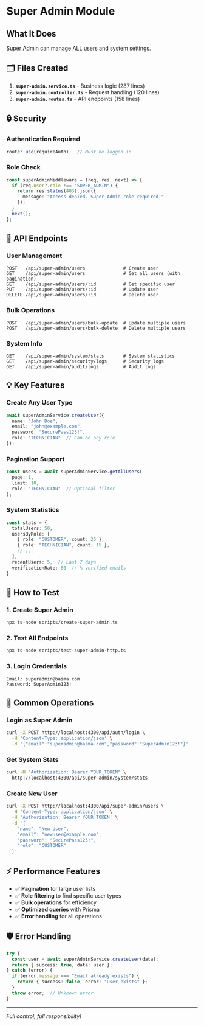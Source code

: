 # Super Admin Module

## What It Does

Super Admin can manage ALL users and system settings.

## 🗂️ Files Created

1. **`super-admin.service.ts`** - Business logic (287 lines)
2. **`super-admin.controller.ts`** - Request handling (120 lines)  
3. **`super-admin.routes.ts`** - API endpoints (158 lines)

## 🔒 Security

### **Authentication Required**
```typescript
router.use(requireAuth);  // Must be logged in
```

### **Role Check**
```typescript
const superAdminMiddleware = (req, res, next) => {
  if (req.user?.role !== "SUPER_ADMIN") {
    return res.status(403).json({
      message: "Access denied. Super Admin role required."
    });
  }
  next();
};
```

## 📡 API Endpoints

### **User Management**
```
POST   /api/super-admin/users              # Create user
GET    /api/super-admin/users              # Get all users (with pagination)
GET    /api/super-admin/users/:id          # Get specific user  
PUT    /api/super-admin/users/:id          # Update user
DELETE /api/super-admin/users/:id          # Delete user
```

### **Bulk Operations**
```
POST   /api/super-admin/users/bulk-update  # Update multiple users
POST   /api/super-admin/users/bulk-delete  # Delete multiple users
```

### **System Info**
```
GET    /api/super-admin/system/stats       # System statistics
GET    /api/super-admin/security/logs      # Security logs  
GET    /api/super-admin/audit/logs         # Audit logs
```

## 💡 Key Features

### **Create Any User Type**
```typescript
await superAdminService.createUser({
  name: "John Doe",
  email: "john@example.com", 
  password: "SecurePass123!",
  role: "TECHNICIAN"  // Can be any role
});
```

### **Pagination Support**
```typescript
const users = await superAdminService.getAllUsers(
  page: 1,
  limit: 10,
  role: "TECHNICIAN"  // Optional filter
);
```

### **System Statistics**
```typescript
const stats = {
  totalUsers: 50,
  usersByRole: [
    { role: "CUSTOMER", count: 25 },
    { role: "TECHNICIAN", count: 15 },
    // ...
  ],
  recentUsers: 5,  // Last 7 days
  verificationRate: 80  // % verified emails
}
```

## 🧪 How to Test

### **1. Create Super Admin**
```bash
npx ts-node scripts/create-super-admin.ts
```

### **2. Test All Endpoints** 
```bash
npx ts-node scripts/test-super-admin-http.ts
```

### **3. Login Credentials**
```
Email: superadmin@basma.com
Password: SuperAdmin123!
```

## 🔧 Common Operations

### **Login as Super Admin**
```bash
curl -X POST http://localhost:4300/api/auth/login \
  -H 'Content-Type: application/json' \
  -d '{"email":"superadmin@basma.com","password":"SuperAdmin123!"}'
```

### **Get System Stats**
```bash
curl -H "Authorization: Bearer YOUR_TOKEN" \
  http://localhost:4300/api/super-admin/system/stats
```

### **Create New User**
```bash
curl -X POST http://localhost:4300/api/super-admin/users \
  -H 'Content-Type: application/json' \
  -H 'Authorization: Bearer YOUR_TOKEN' \
  -d '{
    "name": "New User",
    "email": "newuser@example.com",
    "password": "SecurePass123!", 
    "role": "CUSTOMER"
  }'
```

## ⚡ Performance Features

- ✅ **Pagination** for large user lists
- ✅ **Role filtering** to find specific user types
- ✅ **Bulk operations** for efficiency
- ✅ **Optimized queries** with Prisma
- ✅ **Error handling** for all operations

## 🛡️ Error Handling

```typescript
try {
  const user = await superAdminService.createUser(data);
  return { success: true, data: user };
} catch (error) {
  if (error.message === "Email already exists") {
    return { success: false, error: "User exists" };
  }
  throw error;  // Unknown error
}
```

---
*Full control, full responsibility!*

